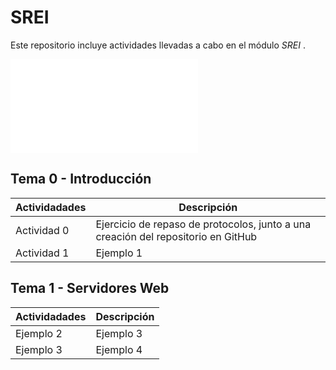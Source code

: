 # SREI
Este repositorio incluye actividades llevadas a cabo en el módulo *SREI* .

![Logo](logo.htm)

## Tema 0 - Introducción

Actividadades | Descripción
---------- | ----------
Actividad 0 | Ejercicio de repaso de protocolos, junto a una creación del repositorio en GitHub
Actividad 1 | Ejemplo 1

## Tema 1 - Servidores Web

Actividadades | Descripción
---------- | ----------
Ejemplo 2 | Ejemplo 3
Ejemplo 3 | Ejemplo 4
